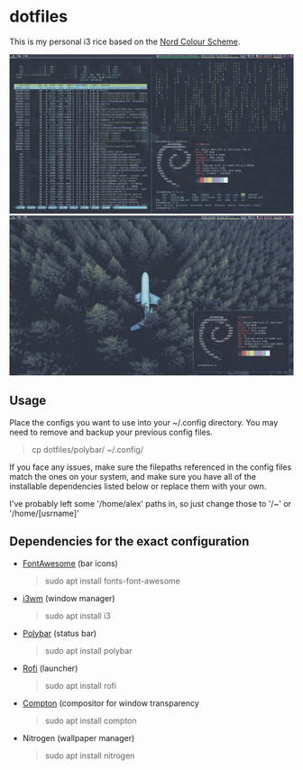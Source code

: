 # dotfiles

This is my personal i3 rice based on the [Nord Colour Scheme](https://nordtheme.com).

![Homescreen](images/desktop.png)
![Homescreen](images/desktop1.png)

## Usage
Place the configs you want to use into your ~/.config directory. You may need to remove and backup your previous config files.

> cp dotfiles/polybar/ ~/.config/

If you face any issues, make sure the filepaths referenced in the config files match the ones on your system, and make sure you have all of the installable dependencies listed below or replace them with your own.

I've probably left some '/home/alex' paths in, so just change those to '/~' or '/home/[usrname]'

## Dependencies for the exact configuration
- [FontAwesome](https://fontawesome.com) (bar icons)
	> sudo apt install fonts-font-awesome
- [i3wm](https://i3wm.org) (window manager)
	> sudo apt install i3
- [Polybar](https://polybar.github.io) (status bar)
	> sudo apt install polybar
- [Rofi](https://github.com/davatorium/rofi) (launcher)
	> sudo apt install rofi
- [Compton](https://github.com/chjj/compton) (compositor for window transparency
	> sudo apt install compton
- Nitrogen (wallpaper manager)
	> sudo apt install nitrogen
